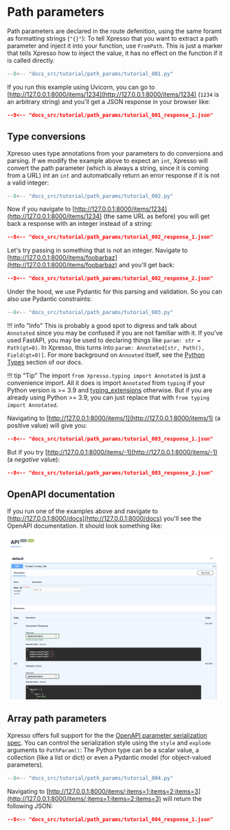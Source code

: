 # Path parameters

Path parameters are declared in the route defenition, using the same foramt as formatting strings (`"{}"`):
To tell Xpresso that you want to extract a path parameter and inject it into your function, use `FromPath`.
This is just a marker that tells Xpresso how to inject the value, it has no effect on the function if it is called directly.

```python
--8<-- "docs_src/tutorial/path_params/tutorial_001.py"
```

If you run this example using Uvicorn, you can go to [http://127.0.0.1:8000/items/1234](http://127.0.0.1:8000/items/1234) (`1234` is an arbitrary string) and you'll get a JSON response in your browser like:

```json
--8<-- "docs_src/tutorial/path_params/tutorial_001_response_1.json"
```

## Type conversions

Xpresso uses type annotations from your parameters to do conversions and parsing.
If we modify the example above to expect an `int`, Xpresso will convert the path parameter (which is always a string, since it is coming from a URL) int an `int` and automatically return an error response if it is not a valid integer:

```python
--8<-- "docs_src/tutorial/path_params/tutorial_002.py"
```

Now if you navigate to [http://127.0.0.1:8000/items/1234](http://127.0.0.1:8000/items/1234) (the same URL as before) you will get back a response with an integer instead of a string:

```json
--8<-- "docs_src/tutorial/path_params/tutorial_002_response_1.json"
```

Let's try passing in something that is not an integer. Navigate to [http://127.0.0.1:8000/items/foobarbaz](http://127.0.0.1:8000/items/foobarbaz) and you'll get back:

```json
--8<-- "docs_src/tutorial/path_params/tutorial_002_response_2.json"
```

Under the hood, we use Pydantic for this parsing and validation.
So you can also use Pydantic constraints:

```python
--8<-- "docs_src/tutorial/path_params/tutorial_003.py"
```

!!! info "Info"
    This is probably a good spot to digress and talk about `Annotated` since you may be confused if you are not familiar with it.
    If you've used FastAPI, you may be used to declaring things like `param: str = Path(gt=0)`.
    In Xpresso, this turns into `param: Annotated[str, Path(), Field(gt=0)]`.
    For more background on `Annoated` itself, see the [Python Types] section of our docs.

!!! tip "Tip"
    The import `from Xpresso.typing import Annotated` is just a convenience import.
    All it does is import `Annotated` from `typing` if your Python version is >= 3.9 and [typing_extensions] otherwise.
    But if you are already using Python >= 3.9, you can just replace that with `from typing import Annotated`.

Navigating to [http://127.0.0.1:8000/items/1](http://127.0.0.1:8000/items/1) (a positive value) will give you:

```json
--8<-- "docs_src/tutorial/path_params/tutorial_003_response_1.json"
```

But if you try [http://127.0.0.1:8000/items/-1](http://127.0.0.1:8000/items/-1) (a _negative_ value):

```json
--8<-- "docs_src/tutorial/path_params/tutorial_003_response_2.json"
```

## OpenAPI documentation

If you run one of the examples above and navigate to [http://127.0.0.1:8000/docs](http://127.0.0.1:8000/docs) you'll see the OpenAPI documentation.
It should look something like:

![Swagger UI](path_params_001.png)

## Array path parameters

Xpresso offers full support for the the [OpenAPI parameter serialization spec].
You can control the serialization style using the `style` and `explode` arguments to `PathParam()`:
The Python type can be a scalar value, a collection (like a list or dict) or even a Pydantic model (for object-valued parameters).

```python
--8<-- "docs_src/tutorial/path_params/tutorial_004.py"
```

Navigating to [http://127.0.0.1:8000/items/;items=1;items=2;items=3](http://127.0.0.1:8000/items/;items=1;items=2;items=3) will return the following JSON:

```json
--8<-- "docs_src/tutorial/path_params/tutorial_004_response_1.json"
```

[Python Types]: ../types.md
[typing_extensions]: https://pypi.org/project/typing-extensions/
[OpenAPI parameter serialization spec]: https://swagger.io/docs/specification/serialization/
